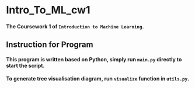 # Intro_To_ML_cw1
#### The Coursework 1 of `Introduction to Machine Learning`.
## Instruction for Program
#### This program is written based on Python, simply run `main.py` directly to start the script.
#### To generate tree visualisation diagram, run `visualize` function in `utils.py`.
